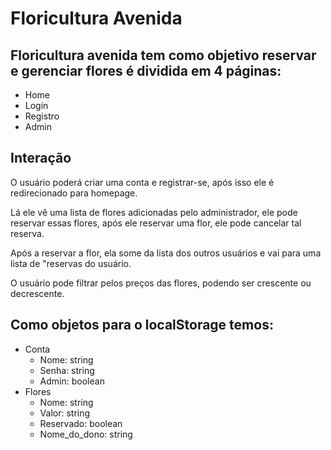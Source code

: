 # Floricultura Avenida

## Floricultura avenida tem como objetivo reservar e gerenciar flores é dividida em 4 páginas:
- Home
- Login
- Registro
- Admin

## Interação
O usuário poderá criar uma conta e registrar-se, após isso ele é redirecionado para homepage.

Lá ele vê uma lista de flores adicionadas pelo administrador, ele pode reservar essas flores,
após ele reservar uma flor, ele pode cancelar tal reserva.

Após a reservar a flor, ela some da lista dos outros usuários e vai para uma lista de "reservas
do usuário.

O usuário pode filtrar pelos preços das flores, podendo ser crescente ou decrescente.

## Como objetos para o localStorage temos:
- Conta 
    - Nome: string
    - Senha: string
    - Admin: boolean
- Flores
    - Nome: string
    - Valor: string
    - Reservado: boolean
    - Nome_do_dono: string
